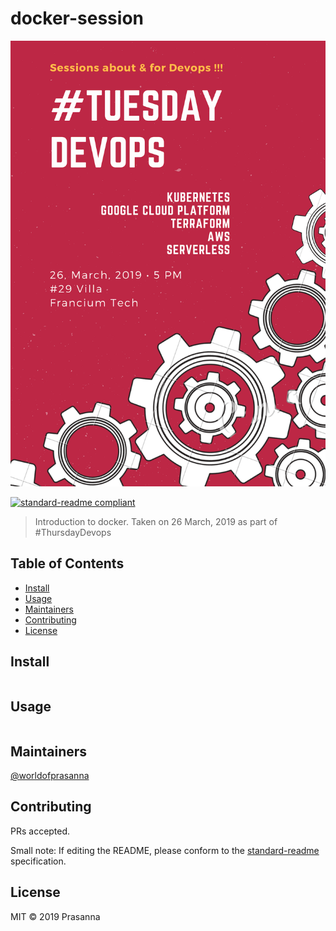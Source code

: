 # docker-session

![banner](poster.png)

[![standard-readme compliant](https://img.shields.io/badge/standard--readme-OK-green.svg?style=flat-square)](https://github.com/RichardLitt/standard-readme)

> Introduction to docker. Taken on 26 March, 2019 as part of #ThursdayDevops

## Table of Contents

- [Install](#install)
- [Usage](#usage)
- [Maintainers](#maintainers)
- [Contributing](#contributing)
- [License](#license)

## Install

```
```

## Usage

```
```

## Maintainers

[@worldofprasanna](https://github.com/worldofprasanna)

## Contributing

PRs accepted.

Small note: If editing the README, please conform to the [standard-readme](https://github.com/RichardLitt/standard-readme) specification.

## License

MIT © 2019 Prasanna
